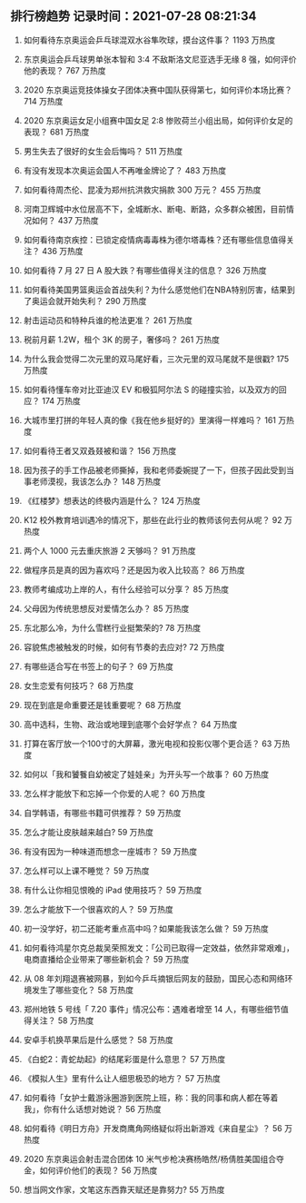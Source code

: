 
## 排行榜趋势 记录时间：2021-07-28 08:21:34
  
  1. 如何看待东京奥运会乒乓球混双水谷隼吹球，摸台这件事？ 1193 万热度
    
  2. 东京奥运会乒乓球男单张本智和 3:4 不敌斯洛文尼亚选手无缘 8 强，如何评价他的表现？ 767 万热度
    
  3. 2020 东京奥运竞技体操女子团体决赛中国队获得第七，如何评价本场比赛？ 714 万热度
    
  4. 2020 东京奥运女足小组赛中国女足 2:8 惨败荷兰小组出局，如何评价女足的表现？ 681 万热度
    
  5. 男生失去了很好的女生会后悔吗？ 511 万热度
    
  6. 有没有发现本次奥运会国人不再唯金牌论了？ 483 万热度
    
  7. 如何看待周杰伦、昆凌为郑州抗洪救灾捐款 300 万元？ 455 万热度
    
  8. 河南卫辉城中水位居高不下，全城断水、断电、断路，众多群众被困，目前情况如何？ 437 万热度
    
  9. 如何看待南京疾控：已锁定疫情病毒毒株为德尔塔毒株？还有哪些信息值得关注？ 436 万热度
    
  10. 如何看待 7 月 27 日 A 股大跌？有哪些值得关注的信息？ 326 万热度
    
  11. 如何看待美国男篮奥运会首战失利？为什么感觉他们在NBA特别厉害，结果到了奥运会就开始失利？ 290 万热度
    
  12. 射击运动员和特种兵谁的枪法更准？ 261 万热度
    
  13. 税前月薪 1.2W，租个 3K 的房子，奢侈吗？ 261 万热度
    
  14. 为什么我会觉得二次元里的双马尾好看，三次元里的双马尾就不是很戳? 175 万热度
    
  15. 如何看待懂车帝对比亚迪汉 EV 和极狐阿尔法 S 的碰撞实验，以及双方的回应？ 174 万热度
    
  16. 大城市里打拼的年轻人真的像《我在他乡挺好的》里演得一样难吗？ 161 万热度
    
  17. 如何看待王者又双叒叕被和谐？ 156 万热度
    
  18. 因为孩子的手工作品被老师撕掉，我和老师委婉提了一下，但孩子因此受到当事老师漠视，我该怎么办？ 148 万热度
    
  19. 《红楼梦》想表达的终极内涵是什么？ 124 万热度
    
  20. K12 校外教育培训遇冷的情况下，那些在此行业的教师该何去何从呢？ 92 万热度
    
  21. 两个人 1000 元去重庆旅游 2 天够吗？ 91 万热度
    
  22. 做程序员是真的因为喜欢吗？还是因为收入比较高？ 86 万热度
    
  23. 教师考编成功上岸的人，有什么经验可以分享？ 85 万热度
    
  24. 父母因为传统思想反对爱情怎么办？ 85 万热度
    
  25. 东北那么冷，为什么雪糕行业挺繁荣的? 78 万热度
    
  26. 容貌焦虑被触发的时候，如何有节奏的去应对? 72 万热度
    
  27. 有哪些适合写在书签上的句子？ 69 万热度
    
  28. 女生恋爱有何技巧？ 68 万热度
    
  29. 现在到底是命重要还是钱重要呢？ 68 万热度
    
  30. 高中选科，生物、政治或地理到底哪个会好学点？ 64 万热度
    
  31. 打算在客厅放一个100寸的大屏幕，激光电视和投影仪哪个更合适？ 63 万热度
    
  32. 如何以「我和饕餮自幼被定了娃娃亲」为开头写一个故事？ 60 万热度
    
  33. 怎么样才能放下和忘掉一个你爱的人呢？ 60 万热度
    
  34. 自学韩语，有哪些书籍可供推荐？ 59 万热度
    
  35. 怎么才能让皮肤越来越白? 59 万热度
    
  36. 有没有因为一种味道而想念一座城市？ 59 万热度
    
  37. 怎么样可以上课不睡觉？ 59 万热度
    
  38. 有什么让你相见恨晚的 iPad 使用技巧？ 59 万热度
    
  39. 怎么才能放下一个很喜欢的人？ 59 万热度
    
  40. 初一没学好，初二还能考重点高中吗？如果能我该怎么做？ 59 万热度
    
  41. 如何看待鸿星尔克总裁吴荣照发文：「公司已取得一定效益，依然非常艰难」，电商直播给企业带来了哪些新机会？ 59 万热度
    
  42. 从 08 年刘翔退赛被网暴，到如今乒乓摘银后网友的鼓励，国民心态和网络环境发生了哪些变化？ 58 万热度
    
  43. 郑州地铁 5 号线「 7.20 事件」情况公布：遇难者增至 14 人，有哪些细节值得关注？ 58 万热度
    
  44. 安卓手机换苹果后是什么感觉？ 58 万热度
    
  45. 《白蛇2：青蛇劫起》的结尾彩蛋是什么意思？ 57 万热度
    
  46. 《模拟人生》里有什么让人细思极恐的地方？ 57 万热度
    
  47. 如何看待「女护士戴游泳圈游到医院上班，称：我的同事和病人都在等着我」，你有什么话想对她说？ 56 万热度
    
  48. 如何看待《明日方舟》开发商鹰角网络疑似将出新游戏《来自星尘》？ 56 万热度
    
  49. 2020 东京奥运会射击混合团体 10 米气步枪决赛杨皓然/杨倩胜美国组合夺金，如何评价他们的表现？ 56 万热度
    
  50. 想当网文作家，文笔这东西靠天赋还是靠努力? 55 万热度
    